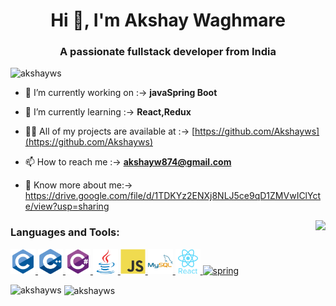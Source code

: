<h1 align="center">Hi 👋, I'm Akshay Waghmare</h1>
<h3 align="center">A passionate fullstack developer from India</h3>

<p align="left"> <img src="https://komarev.com/ghpvc/?username=akshayws&label=Profile%20views&color=0e75b6&style=flat" alt="akshayws" /> </p>

- 🔭 I’m currently working on :-> **javaSpring Boot**

- 🌱 I’m currently learning :-> **React,Redux**

- 👨‍💻 All of my projects are available at :-> [https://github.com/Akshayws](https://github.com/Akshayws)

- 📫 How to reach me :->  **akshayw874@gmail.com**
  

- 📄 Know more about me:->  https://drive.google.com/file/d/1TDKYz2ENXj8NLJ5ce9qD1ZMVwIClYcte/view?usp=sharing
<img align="right" hight="100" src="https://media2.giphy.com/media/v1.Y2lkPTc5MGI3NjExeDRndWJ6ODZzbHQ3MnIyMjBidm9td244Nzd3N2ZyZWhnMmxtY2JociZlcD12MV9pbnRlcm5hbF9naWZfYnlfaWQmY3Q9Zw/TFPdmm3rdzeZ0kP3zG/giphy.gif"/>
<h3 align="left">Languages and Tools:</h3>
<p align="left"> <a href="https://www.cprogramming.com/" target="_blank" rel="noreferrer"> <img src="https://raw.githubusercontent.com/devicons/devicon/master/icons/c/c-original.svg" alt="c" width="40" height="40"/> </a> <a href="https://www.w3schools.com/cpp/" target="_blank" rel="noreferrer"> <img src="https://raw.githubusercontent.com/devicons/devicon/master/icons/cplusplus/cplusplus-original.svg" alt="cplusplus" width="40" height="40"/> </a> <a href="https://www.w3schools.com/cs/" target="_blank" rel="noreferrer"> <img src="https://raw.githubusercontent.com/devicons/devicon/master/icons/csharp/csharp-original.svg" alt="csharp" width="40" height="40"/> </a> <a href="https://www.java.com" target="_blank" rel="noreferrer"> <img src="https://raw.githubusercontent.com/devicons/devicon/master/icons/java/java-original.svg" alt="java" width="40" height="40"/> </a> <a href="https://developer.mozilla.org/en-US/docs/Web/JavaScript" target="_blank" rel="noreferrer"> <img src="https://raw.githubusercontent.com/devicons/devicon/master/icons/javascript/javascript-original.svg" alt="javascript" width="40" height="40"/> </a> <a href="https://www.mysql.com/" target="_blank" rel="noreferrer"> <img src="https://raw.githubusercontent.com/devicons/devicon/master/icons/mysql/mysql-original-wordmark.svg" alt="mysql" width="40" height="40"/> </a> <a href="https://reactjs.org/" target="_blank" rel="noreferrer"> <img src="https://raw.githubusercontent.com/devicons/devicon/master/icons/react/react-original-wordmark.svg" alt="react" width="40" height="40"/> </a> <a href="https://spring.io/" target="_blank" rel="noreferrer"> <img src="https://www.vectorlogo.zone/logos/springio/springio-icon.svg" alt="spring" width="40" height="40"/> </a> </p>

<p><img align="left" src="https://github-readme-stats.vercel.app/api/top-langs?username=akshayws&show_icons=true&locale=en&layout=compact" alt="akshayws" /></p>

<p>&nbsp;<img align="center" src="https://github-readme-stats.vercel.app/api?username=akshayws&show_icons=true&locale=en" alt="akshayws" /></p>
